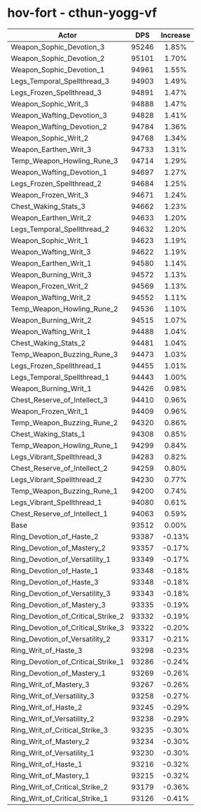 # hov-fort - cthun-yogg-vf
| Actor | DPS | Increase |
|---|:---:|:---:|
|Weapon_Sophic_Devotion_3|95246|1.85%|
|Weapon_Sophic_Devotion_2|95101|1.70%|
|Weapon_Sophic_Devotion_1|94961|1.55%|
|Legs_Temporal_Spellthread_3|94903|1.49%|
|Legs_Frozen_Spellthread_3|94891|1.47%|
|Weapon_Sophic_Writ_3|94888|1.47%|
|Weapon_Wafting_Devotion_3|94828|1.41%|
|Weapon_Wafting_Devotion_2|94784|1.36%|
|Weapon_Sophic_Writ_2|94768|1.34%|
|Weapon_Earthen_Writ_3|94733|1.31%|
|Temp_Weapon_Howling_Rune_3|94714|1.29%|
|Weapon_Wafting_Devotion_1|94697|1.27%|
|Legs_Frozen_Spellthread_2|94684|1.25%|
|Weapon_Frozen_Writ_3|94671|1.24%|
|Chest_Waking_Stats_3|94662|1.23%|
|Weapon_Earthen_Writ_2|94633|1.20%|
|Legs_Temporal_Spellthread_2|94632|1.20%|
|Weapon_Sophic_Writ_1|94623|1.19%|
|Weapon_Wafting_Writ_3|94622|1.19%|
|Weapon_Earthen_Writ_1|94580|1.14%|
|Weapon_Burning_Writ_3|94572|1.13%|
|Weapon_Frozen_Writ_2|94569|1.13%|
|Weapon_Wafting_Writ_2|94552|1.11%|
|Temp_Weapon_Howling_Rune_2|94536|1.10%|
|Weapon_Burning_Writ_2|94515|1.07%|
|Weapon_Wafting_Writ_1|94488|1.04%|
|Chest_Waking_Stats_2|94481|1.04%|
|Temp_Weapon_Buzzing_Rune_3|94473|1.03%|
|Legs_Frozen_Spellthread_1|94455|1.01%|
|Legs_Temporal_Spellthread_1|94443|1.00%|
|Weapon_Burning_Writ_1|94426|0.98%|
|Chest_Reserve_of_Intellect_3|94410|0.96%|
|Weapon_Frozen_Writ_1|94409|0.96%|
|Temp_Weapon_Buzzing_Rune_2|94320|0.86%|
|Chest_Waking_Stats_1|94308|0.85%|
|Temp_Weapon_Howling_Rune_1|94299|0.84%|
|Legs_Vibrant_Spellthread_3|94283|0.82%|
|Chest_Reserve_of_Intellect_2|94259|0.80%|
|Legs_Vibrant_Spellthread_2|94230|0.77%|
|Temp_Weapon_Buzzing_Rune_1|94200|0.74%|
|Legs_Vibrant_Spellthread_1|94080|0.61%|
|Chest_Reserve_of_Intellect_1|94063|0.59%|
|Base|93512|0.00%|
|Ring_Devotion_of_Haste_2|93387|-0.13%|
|Ring_Devotion_of_Mastery_2|93357|-0.17%|
|Ring_Devotion_of_Versatility_1|93349|-0.17%|
|Ring_Devotion_of_Haste_1|93348|-0.18%|
|Ring_Devotion_of_Haste_3|93348|-0.18%|
|Ring_Devotion_of_Versatility_3|93343|-0.18%|
|Ring_Devotion_of_Mastery_3|93335|-0.19%|
|Ring_Devotion_of_Critical_Strike_2|93332|-0.19%|
|Ring_Devotion_of_Critical_Strike_3|93322|-0.20%|
|Ring_Devotion_of_Versatility_2|93317|-0.21%|
|Ring_Writ_of_Haste_3|93298|-0.23%|
|Ring_Devotion_of_Critical_Strike_1|93286|-0.24%|
|Ring_Devotion_of_Mastery_1|93269|-0.26%|
|Ring_Writ_of_Mastery_3|93267|-0.26%|
|Ring_Writ_of_Versatility_3|93258|-0.27%|
|Ring_Writ_of_Haste_2|93245|-0.29%|
|Ring_Writ_of_Versatility_2|93238|-0.29%|
|Ring_Writ_of_Critical_Strike_3|93235|-0.30%|
|Ring_Writ_of_Mastery_2|93234|-0.30%|
|Ring_Writ_of_Versatility_1|93230|-0.30%|
|Ring_Writ_of_Haste_1|93216|-0.32%|
|Ring_Writ_of_Mastery_1|93215|-0.32%|
|Ring_Writ_of_Critical_Strike_2|93179|-0.36%|
|Ring_Writ_of_Critical_Strike_1|93126|-0.41%|
